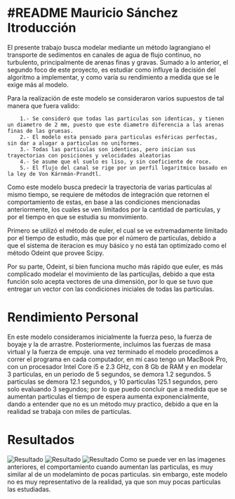 #README Mauricio Sánchez
Itroducción
==============
El presente trabajo busca modelar mediante un método lagrangiano el transporte de sedimentos en canales de agua de flujo continuo, no turbulento, principalmente de arenas finas y gravas. Sumado a lo anterior, el segundo foco de este proyecto, es estudiar como influye la decisión del algoritmo a implementar, y como varía su rendimiento a medida que se le exige más al modelo.

Para la realización de este modelo se consideraron varios supuestos de tal manera que fuera valido: 
```
	1.- Se consideró que todas las particulas son identicas, y tienen un diametro de 2 mm, puesto que este diametro diferencia a las arenas finas de las gruesas.
	2.- El modelo esta pensado para particulas esféricas perfectas, sin dar a alugar a particulas no uniformes. 
	3.- Todas las particulas son identicas, pero inician sus trayectorias con posiciones y velocidades aleatorias
	4.- Se asume que el suelo es liso, y sin coeficiente de roce. 
	5.- El flujo del canal se rige por un perfil logaritmico basado en la ley de Von Kárnmán-Prandtl.
```
Como este modelo busca predecir la trayectoria de varias particulas al mismo tiempo, se requiere de métodos de integración que retornen el comportamiento de estas, en base a las condiciones mencionadas anteriormente, los cuales se ven limitados por la cantidad de particulas, y por el tiempo en que se estudia su monvimiento.

Primero se utilizó el método de euler, el cual se ve extremadamente limitado por el tiempo de estudio, más que por el número de particulas, debido a que el sistema de iteracion es muy básico y no está tan optimizado como el método Odeint que provee Scipy.

Por su parte, Odeint, si bien funciona mucho más rápido que euler, es más complicado modelar el movimiento de las particujlas, debido a que esta función solo acepta vectores de una dimensión, por lo que se tuvo que entregar un vector con las condiciones iniciales de todas las particulas.

Rendimiento Personal
==================
En este modelo consideramos inicialmente la fuerza peso, la fuerza de boyaje y la de arrastre. Posteriormente, incluimos las fuerzas de masa virtual y la fuerza de empuje. una vez terminado el modelo procedimos a correr el programa en cada computador, en mi caso tengo un MacBook Pro, con un procesador Intel Core i5 e 2.3 GHz, con 8 Gb de RAM y en modelar 3 particulas, en un periodo de 5 segundos, se demora 1.2 segundos. 5 particulas se demora 12.1 segundos, y 10 particulas 125.1 segundos, pero solo evaluando 3 segundos; por lo que puedo concluir que a medida que se aumentan particulas el tiempo de espera aumenta exponencialmente, dando a entender que no es un método muy practico, debido a que en la realidad se trabaja con miles de particulas.

Resultados
=============
![Resultado](https://github.com/resnakk/MCOC-proyect-2/Mauricio%20Sanchez/blob/master/3p.png)
![Resultado](https://github.com/resnakk/MCOC-proyect-2/Mauricio%20Sanchez/blob/master/5p.png)
![Resultado](https://github.com/resnakk/MCOC-proyect-2/Mauricio%20Sanchez/blob/master/10p.png)
Como se puede ver en las imagenes anteriores, el comportamiento cuando aumentan las particulas, es muy similar al de un modelaminto de pocas particulas. sin embargo, este modelo no es muy representativo de la realidad, ya que son muy pocas particulas las estudiadas.

